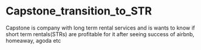 # Capstone_transition_to_STR
Capstone is company with long term rental services and is wants to know if short term rentals(STRs) are profitable for it after seeing success of airbnb, homeaway, agoda etc
